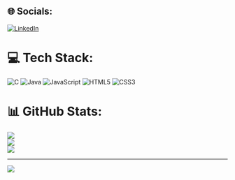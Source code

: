 
## 🌐 Socials:
[![LinkedIn](https://img.shields.io/badge/LinkedIn-%230077B5.svg?logo=linkedin&logoColor=white)](https://www.linkedin.com/in/veekshitha-k-2145-dbrv-/) 

# 💻 Tech Stack:
![C](https://img.shields.io/badge/c-%2300599C.svg?style=for-the-badge&logo=c&logoColor=white) ![Java](https://img.shields.io/badge/java-%23ED8B00.svg?style=for-the-badge&logo=openjdk&logoColor=white) ![JavaScript](https://img.shields.io/badge/javascript-%23323330.svg?style=for-the-badge&logo=javascript&logoColor=%23F7DF1E) ![HTML5](https://img.shields.io/badge/html5-%23E34F26.svg?style=for-the-badge&logo=html5&logoColor=white) ![CSS3](https://img.shields.io/badge/css3-%231572B6.svg?style=for-the-badge&logo=css3&logoColor=white)
# 📊 GitHub Stats:
![](https://github-readme-stats.vercel.app/api?username=Veekshitha21&theme=dark&hide_border=false&include_all_commits=false&count_private=false)<br/>
![](https://github-readme-streak-stats.herokuapp.com/?user=Veekshitha21&theme=dark&hide_border=false)<br/>
![](https://github-readme-stats.vercel.app/api/top-langs/?username=Veekshitha21&theme=dark&hide_border=false&include_all_commits=false&count_private=false&layout=compact)

---
[![](https://visitcount.itsvg.in/api?id=Veekshitha21&icon=0&color=0)](https://visitcount.itsvg.in)

<!-- Proudly created with GPRM ( https://gprm.itsvg.in ) -->

